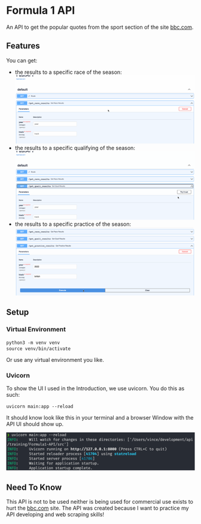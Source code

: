 # Formula 1 API
An API to get the popular quotes from the sport section of the site [bbc.com](https://www.bbc.com/sport/formula1).

## Features
You can get:
* the results to a specific race of the season:
![race results](/images/race_results.gif)
* the results to a specific qualifying of the season:
![qualifying results](/images/qualifying_results.gif)
* the results to a specific practice of the season:
![practice results](/images/practice_results.gif)

## Setup
### Virtual Environment
```
python3 -m venv venv
source venv/bin/activate
```
Or use any virtual environment you like.

### Uvicorn
To show the UI I used in the Introduction, we use uvicorn.
You do this as such:
```
uvicorn main:app --reload
```
It should know look like this in your terminal and a browser Window with the API UI should show up.

![Uvicorn Setup](/images/uvicorn_setup.png)

## Need To Know
This API is not to be used neither is being used for commercial use exists to hurt the [bbc.com](https://www.bbc.com/sport/formula1) site. 
The API was created because I want to practice my API developing and web scraping skills!
